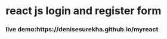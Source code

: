   <h1><b>react js login and register form </b></h1>
  <h3> <b>live demo:https://denisesurekha.github.io/myreact</b></h3>
  
  
  
